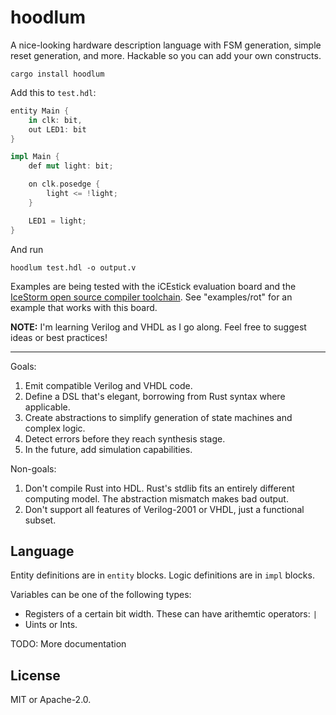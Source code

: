 # hoodlum

A nice-looking hardware description language with FSM generation, simple reset
generation, and more. Hackable so you can add your own constructs.

```
cargo install hoodlum
```

Add this to `test.hdl`:

```rust
entity Main {
    in clk: bit,
    out LED1: bit
}

impl Main {
    def mut light: bit;

    on clk.posedge {
        light <= !light;
    }

    LED1 = light;
}
```

And run

```
hoodlum test.hdl -o output.v
```

Examples are being tested with the iCEstick evaluation board and the [IceStorm
open source compiler toolchain](http://www.clifford.at/icestorm/). See "examples/rot"
for an example that works with this board.

**NOTE:** I'm learning Verilog and VHDL as I go along. Feel free to suggest ideas
or best practices!

---

Goals:

1. Emit compatible Verilog and VHDL code.
1. Define a DSL that's elegant, borrowing from Rust syntax where applicable.
1. Create abstractions to simplify generation of state machines and complex logic.
1. Detect errors before they reach synthesis stage.
1. In the future, add simulation capabilities.

Non-goals:

1. Don't compile Rust into HDL. Rust's stdlib fits an entirely different computing
   model. The abstraction mismatch makes bad output.
1. Don't support all features of Verilog-2001 or VHDL, just a functional subset.

## Language

Entity definitions are in `entity` blocks. Logic definitions are in `impl` blocks.

Variables can be one of the following types:

* Registers of a certain bit width. These can have arithemtic operators: `|`
* Uints or Ints.

TODO: More documentation

## License

MIT or Apache-2.0.
